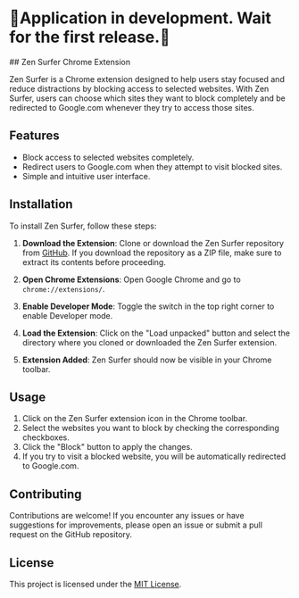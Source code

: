 <h1>&#128308Application in development. Wait for the first release.&#128308</h1>
## Zen Surfer Chrome Extension

Zen Surfer is a Chrome extension designed to help users stay focused and reduce distractions by blocking access to selected websites. With Zen Surfer, users can choose which sites they want to block completely and be redirected to Google.com whenever they try to access those sites.

## Features

- Block access to selected websites completely.
- Redirect users to Google.com when they attempt to visit blocked sites.
- Simple and intuitive user interface.

## Installation

To install Zen Surfer, follow these steps:


1. **Download the Extension**: Clone or download the Zen Surfer repository from [GitHub](https://github.com/Ankit0-0/zen-surfer). If you download the repository as a ZIP file, make sure to extract its contents before proceeding.

2. **Open Chrome Extensions**: Open Google Chrome and go to `chrome://extensions/`.

3. **Enable Developer Mode**: Toggle the switch in the top right corner to enable Developer mode.

4. **Load the Extension**: Click on the "Load unpacked" button and select the directory where you cloned or downloaded the Zen Surfer extension.

5. **Extension Added**: Zen Surfer should now be visible in your Chrome toolbar.

## Usage

1. Click on the Zen Surfer extension icon in the Chrome toolbar.
2. Select the websites you want to block by checking the corresponding checkboxes.
3. Click the "Block" button to apply the changes.
4. If you try to visit a blocked website, you will be automatically redirected to Google.com.

## Contributing

Contributions are welcome! If you encounter any issues or have suggestions for improvements, please open an issue or submit a pull request on the GitHub repository.

## License

This project is licensed under the [MIT License](LICENSE).
